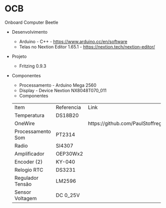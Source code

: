 # OCB
Onboard Computer Beetle 

- Desenvolvimento
  - Arduino - C++			- https://www.arduino.cc/en/software
  - Telas no Nextion Editor 1.65.1	- https://nextion.tech/nextion-editor/
- Projeto 
  - Fritzing 0.9.3

- Componentes
  - Processamento 		- Arduino Mega 2560
  - Display 			- Device Nextion NX8048T070_011
  - Componentes
  <table>
	 <tr><b><td>Item</td>		<td>Referencia</td>	<td>Link</td>						<td>Versão</td></b></tr>
	 <tr><td>Temperatura</td>	<td>DS18B20</td>	<td></td>						<td></td></tr>
	 <tr><td>OneWire</td>		<td></td>		<td>https://github.com/PaulStoffregen/OneWire</td>	<td>2.3.8</td></tr>
	 <tr><td>Processamento Som</td>	<td>PT2314</td>		<td></td>						<td></td></tr>
  	 <tr><td>Radio</td>		<td>SI4307</td>		<td></td>						<td></td></tr>
	 <tr><td>Amplificador</td>	<td>OEP30Wx2</td>	<td></td>						<td></td></tr>
	 <tr><td>Encoder (2)</td>	<td>KY-040</td>		<td></td>						<td></td></tr>
	 <tr><td>Relogio RTC</td>	<td>DS3231</td>		<td></td>						<td></td></tr>
	 <tr><td>Regulador Tensão</td>	<td>LM2596</td>		<td></td>						<td></td></tr>
	 <tr><td>Sensor Voltagem</td>	<td>DC 0_25V</td>	<td></td>						<td></td></tr>
  </table>
  	
